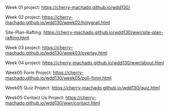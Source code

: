 Week 01 project: https://cherry-machado.github.io/wdd130/

Week 02 project: https://cherry-machado.github.io/wdd130/week02/holygrail.html

Site-Plan-Rafting: https://cherry-machado.github.io/wdd130/wwr/site-plan-rafting.html

Week 03 project: https://cherry-machado.github.io/wdd130/week03/overlay.html

Week 04 project: https://cherry-machado.github.io/wdd130/wwr/about.html

Week05 Form Project: https://cherry-machado.github.io/wdd130/week05/poll-form.html 

Week05 Quiz Project: https://cherry-machado.github.io/wdd130/quiz.html

Week05 Contact Us Project: https://cherry-machado.github.io/wdd130/wwr/contact.html
